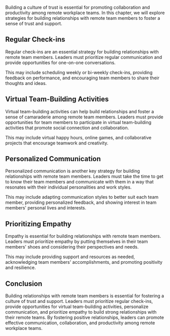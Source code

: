 
Building a culture of trust is essential for promoting collaboration and productivity among remote workplace teams. In this chapter, we will explore strategies for building relationships with remote team members to foster a sense of trust and support.

Regular Check-ins
-----------------

Regular check-ins are an essential strategy for building relationships with remote team members. Leaders must prioritize regular communication and provide opportunities for one-on-one conversations.

This may include scheduling weekly or bi-weekly check-ins, providing feedback on performance, and encouraging team members to share their thoughts and ideas.

Virtual Team-Building Activities
--------------------------------

Virtual team-building activities can help build relationships and foster a sense of camaraderie among remote team members. Leaders must provide opportunities for team members to participate in virtual team-building activities that promote social connection and collaboration.

This may include virtual happy hours, online games, and collaborative projects that encourage teamwork and creativity.

Personalized Communication
--------------------------

Personalized communication is another key strategy for building relationships with remote team members. Leaders must take the time to get to know their team members and communicate with them in a way that resonates with their individual personalities and work styles.

This may include adapting communication styles to better suit each team member, providing personalized feedback, and showing interest in team members' personal lives and interests.

Prioritizing Empathy
--------------------

Empathy is essential for building relationships with remote team members. Leaders must prioritize empathy by putting themselves in their team members' shoes and considering their perspectives and needs.

This may include providing support and resources as needed, acknowledging team members' accomplishments, and promoting positivity and resilience.

Conclusion
----------

Building relationships with remote team members is essential for fostering a culture of trust and support. Leaders must prioritize regular check-ins, provide opportunities for virtual team-building activities, personalize communication, and prioritize empathy to build strong relationships with their remote teams. By fostering positive relationships, leaders can promote effective communication, collaboration, and productivity among remote workplace teams.
